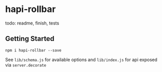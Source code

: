 hapi-rollbar
======

todo: readme, finish, tests

## Getting Started

`npm i hapi-rollbar --save`

See `lib/schema.js` for available options and `lib/index.js` for api exposed via `server.decorate`
